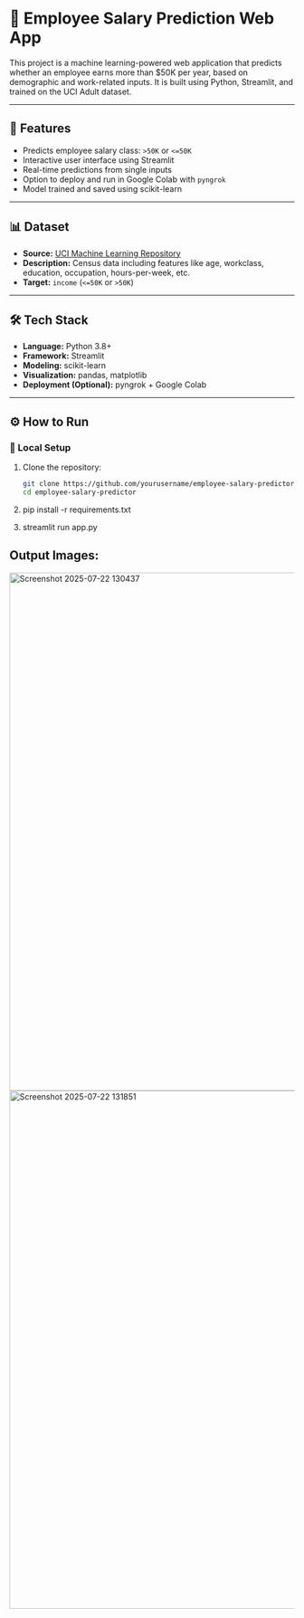 # 💼 Employee Salary Prediction Web App

This project is a machine learning-powered web application that predicts whether an employee earns more than $50K per year, based on demographic and work-related inputs. It is built using Python, Streamlit, and trained on the UCI Adult dataset.

---

## 🚀 Features

- Predicts employee salary class: `>50K` or `<=50K`
- Interactive user interface using Streamlit
- Real-time predictions from single inputs
- Option to deploy and run in Google Colab with `pyngrok`
- Model trained and saved using scikit-learn

---

## 📊 Dataset

- **Source:** [UCI Machine Learning Repository](https://archive.ics.uci.edu/ml/datasets/adult)
- **Description:** Census data including features like age, workclass, education, occupation, hours-per-week, etc.
- **Target:** `income` (`<=50K` or `>50K`)

---

## 🛠️ Tech Stack

- **Language:** Python 3.8+
- **Framework:** Streamlit
- **Modeling:** scikit-learn
- **Visualization:** pandas, matplotlib
- **Deployment (Optional):** pyngrok + Google Colab

---

## ⚙️ How to Run

### 🔧 Local Setup

1. Clone the repository:
   ```bash
   git clone https://github.com/yourusername/employee-salary-predictor.git
   cd employee-salary-predictor
2. pip install -r requirements.txt

3. streamlit run app.py

## Output Images:

<img width="1913" height="916" alt="Screenshot 2025-07-22 130437" src="https://github.com/user-attachments/assets/729c5b77-3a51-4604-af58-21757e83c738" />

<img width="1919" height="916" alt="Screenshot 2025-07-22 131851" src="https://github.com/user-attachments/assets/81d1df23-231f-48c6-bae6-727d86fc786e" />


